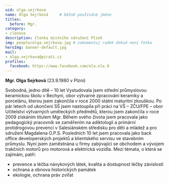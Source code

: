```yaml
---
uid: olga.sejrkova
name: Olga Sejrková 	# běžně používáné jméno
titles:
  before: Mgr. 
category:
- clenove
description: členka místního sdružení Plzeň
img: people/olga.sejrkova.jpg # zakomentuj radek dokud není fotka
heroImg: banner-default.jpg
mail:
- olga.sejrkova@pirati.cz
profiles:
  facebook: https://www.facebook.com/ola.ole.9 
---
```


**Mgr. Olga Sejrková** (23.9.1980 v Plzni)

Svobodná, jedno dítě – 10 let
Vystudovala jsem střední průmyslovou keramickou školu v Bechyni, obor výtvarné zpracování keramiky a
porcelánu, kterou jsem zakončila v roce 2000 státní maturitní zkouškou. Po pár letech od ukončení SŠ jsem
nastoupila při práci na VŠ – ZČU/FPE – obor Učitelství výtvarných uměleckých předmětů, kterou jsem zakončila
v roce 2009 získáním titulem Mgr.
Během svého života jsem pracovala jako pedagogický pracovník se zaměřením na adiktologii a primární
protidrogovou prevenci v Salesiánském středisku pro děti a mládež a pro sdružení Magdalena O.P.S.
Posledních 10 let jsem pracovala jako back office developerských projektů a klientského servisu ve stavebním
průmyslu.
Nyní jsem zaměstnána u firmy zabývající se obchodem a vývojem trakčních motorů pro motorová a elektrická
vozidla.
Mezi témata, o která se zajímám, patří:
- prevence a léčba návykových látek, kvalita a dostupnost léčby závislostí
- ochrana a obnova historických památek
- ekologie, ochrana práv zvířat
